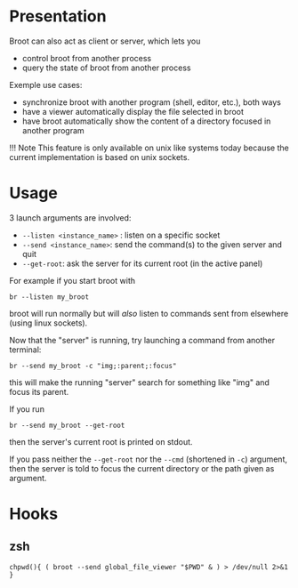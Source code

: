
# Presentation

Broot can also act as client or server, which lets you

* control broot from another process
* query the state of broot from another process

Exemple use cases:

* synchronize broot with another program (shell, editor, etc.), both ways
* have a viewer automatically display the file selected in broot
* have broot automatically show the content of a directory focused in another program

!!!	Note
	This feature is only available on unix like systems today because the current implementation is based on unix sockets.

# Usage

3 launch arguments are involved:

* `--listen <instance_name>` : listen on a specific socket
* `--send <instance_name>`: send the command(s) to the given server and quit
* `--get-root`: ask the server for its current root (in the active panel)

For example if you start broot with

    br --listen my_broot

broot will run normally but will *also* listen to commands sent from elsewhere (using linux sockets).


Now that the "server" is running, try launching a command from another terminal:

    br --send my_broot -c "img;:parent;:focus"

this will make the running "server" search for something like "img" and focus its parent.

If you run

    br --send my_broot --get-root

then the server's current root is printed on stdout.

If you pass neither the `--get-root` nor the `--cmd` (shortened in `-c`) argument, then the server is told to focus the current directory or the path given as argument.

# Hooks

## zsh

`chpwd(){ ( broot --send global_file_viewer "$PWD" & ) > /dev/null 2>&1 }`


